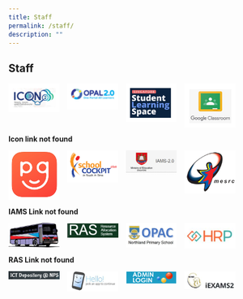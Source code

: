```yaml
---
title: Staff
permalink: /staff/
description: ""
---
```

## Staff

<p><a href="http://icon.moe.edu.sg/"> 
<img style="width:20%; margin-right:15px" align=left src="/images/staff1.jpg">
</a></p>

<p><a href="https://idm.opal2.moe.edu.sg/account/login#">
<img style="width:20%; margin-right:15px" align=left src="/images/staff2.jpg">
</a></p>

<p><a href="https://vle.learning.moe.edu.sg/login">
<img style="width:20%; margin-right:15px" align=left src="/images/staff3.jpg">
</a></p>

<p><a href="https://classroom.google.com/u/0/h">
<img style="width:20%" align=left src="/images/staff4.jpg">
</a></p>
<br clear=left>

**Icon link not found**

<p><a href="https://pg.moe.edu.sg/"> 
<img style="width:20%; margin-right:15px" align=left src="/images/PG.png">
</a></p>

<p><a href="https://schoolcockpit.moe.gov.sg/">
<img style="width:20%; margin-right:15px" align=left src="/images/SC logo.png">
</a></p>

<p><a href="https://access.moe.edu.sg/login/login.jsp">
<img style="width:20%; margin-right:15px" align=left src="/images/IAMS.jpg">
</a></p>

<p><a href="https://www.mesrc.net/">
<img style="width:20%" align=left src="/images/mesrc.png">
</a></p>
<br clear=left>

**IAMS Link not found**

<p><a href="https://form.gov.sg/5e05a7c38967b800114c14d6"> 
<img style="width:20%; margin-right:15px" align=left src="/images/bus_vector_275695.jpg">
</a></p>

<p><a href="http://n1729padmw00861.schools.moe.edu.sg/ras/">
<img style="width:20%; margin-right:15px" align=left src="/images/RAS.png">
</a></p>

<p><a href="https://schoolibrary.moe.edu.sg/northlandpri/cgi-bin/spydus.exe/MSGTRN/WPAC/HOME">
<img style="width:20%; margin-right:15px" align=left src="/images/OPAC.jpg">
</a></p>

<p><a href="https://www.hrp.gov.sg/hrp/#/">
<img style="width:20%" align=left src="/images/HRP.jpg">
</a></p>
<br clear=left>

**RAS Link not found**

<p><a href="https://sites.google.com/moe.edu.sg/ict-resources-nps/home"> 
<img style="width:20%; margin-right:15px" align=left src="/images/ICT.png">
</a></p>

<p><a href="https://scmobile.moe.edu.sg/home">
<img style="width:20%; margin-right:15px" align=left src="/images/scmobile.jpg">
</a></p>

<p><a href="https://northlandpri.moe.edu.sg/">
<img style="width:20%; margin-right:15px" align=left src="/images/Swiiit Admin Button copy.png">
</a></p>

<p><a href="https://iexams.seab.gov.sg/sso/login?service=https%3A%2F%2Fiexams.seab.gov.sg%2Fsso%2Foauth2.0%2FcallbackAuthorize%3Fclient_id%3Diexams2-prod%26redirect_uri%3Dhttps%253A%252F%252Fiexams.seab.gov.sg%252Fiexams2%252Flogin%252Foauth2%252Fcode%252Fiexams2-prod%26response_type%3Dcode%26client_name%3DCasOAuthClient">
<img style="width:20%" align=left src="/images/iexams.jpg">
</a></p>
<br clear=left>